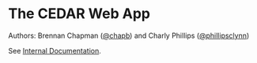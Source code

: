 

# The CEDAR Web App
 
Authors: Brennan Chapman ([@chapb](https://github.com/chapb)) and Charly Phillips ([@phillipsclynn](https://github.com/phillipsclynn))


See [Internal Documentation](https://github.com/iAM-AMR/internal-documentation).